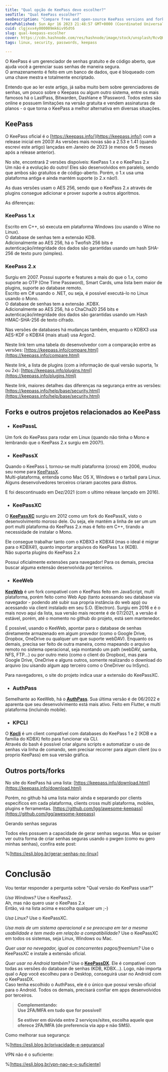 ```yaml
---
title: "Qual opção de KeePass devo escolher?"
seoTitle: "Qual KeePass escolher?"
seoDescription: "Compare free and open-source KeePass versions and forks (KeePass 1.x, 2.x, KeePassXC, KeeWeb, AuthPass) to find the best option"
datePublished: Sun Apr 16 2023 21:48:57 GMT+0000 (Coordinated Universal Time)
cuid: clgjxvx4y000009mk6iv95dt6
slug: qual-keepass-escolher
cover: https://cdn.hashnode.com/res/hashnode/image/stock/unsplash/RcvQHQB9zgA/upload/e05e19a403169191355d94fecc849af3.jpeg
tags: linux, security, passwords, keepass

---
```


O KeePass é um gerenciador de senhas gratuito e de código aberto, que ajuda você a gerenciar suas senhas de maneira segura.  
O armazenamento é feito em um banco de dados, que é bloqueado com uma chave mestra e totalmente encriptado.

Entendo que ao ler este artigo, já saiba muito bem sobre gerenciadores de senhas, um pouco sobre o Keepass ou algum outro sistema, entre os mais famosos há o LastPass, Bitwarden, Dashlane e 1Password. Todos estes são online e possuem limitações na versão gratuita e vendem assinaturas de planos - o que torna o KeePass a melhor alternativa em diversas situações.

## KeePass

O KeePass oficial é o [https://keepass.info/](https://keepass.info/) com a release inicial em 2003! As versões mais novas são a 2.53 e 1.41 (quando escrevi este artigo) lançadas em Janeiro de 2023 (e menos de 5 meses após a release anterior).

No site, encontrará 2 versões dispoíveis: KeePass 1.x e o KeePass 2.x  
Um não é a evolução do outro! Eles são desenvolvidos em paralelo, sendo que ambos são gratuitos e de código-aberto. Porém, o 1.x usa uma plataforma antiga e ainda mantém suporte (o 2.x não!).

As duas versões usam o AES 256, sendo que o KeePass 2.x através de plugins consegue adicionar e prover suporte a outros algoritmos.

As diferenças:

### KeePass 1.x

Escrito em C++, só executa em plataforma Windows (ou usando o Wine no Linux).  
O database de senhas tem a extensão KDB.  
Adicionalmente ao AES 256, há o Twofish 256 bits e autenticação/integridade dos dados são garantidas usando um hash SHA-256 de texto puro (simples).

### KeePass 2.x

Surgiu em 2007. Possui suporte e features a mais do que o 1.x, como suporte ao OTP (One Time Password), Smart Cards, uma lista bem maior de plugins, suporte ao database remoto.  
Escrito em C# usando o .NET, ou seja, é possível executá-lo no Linux usando o Mono.  
O database de senhas tem a extensão .KDBX.  
Adicionalmente ao AES 256, há o ChaCha20 256 bits e autenticação/integridade dos dados são garantidas usando um Hash HMAC-SHA-256 de texto cifrado.

Nas versões de databases há mudanças também, enquanto o KDBX3 usa AES-KDF o KDBX4 (mais atual) usa Argon2.

Neste link tem uma tabela do desenvolvedor com a comparação entre as versões: [https://keepass.info/compare.html](https://keepass.info/compare.html)

Neste link, a lista de plugins (com a informação de qual versão suporta, 1x ou 2x): [https://keepass.info/plugins.html](https://keepass.info/plugins.html)

Neste link, maiores detalhes das diferenças na segurança entre as versões: [https://keepass.info/help/base/security.html](https://keepass.info/help/base/security.html)

## Forks e outros projetos relacionados ao KeePass

* ### KeePassL
    

Um fork do KeePass para rodar em Linux (quando não tinha o Mono e lembrando que o KeePass 2.x surgiu em 2007!).

* ### KeePassX
    

Quando o KeePass L tornou-se multi plataforma (cross) em 2006, mudou seu nome para [KeePassX](https://www.keepassx.org/).  
Multi-plataforma, entenda como Mac OS X, Windows e o tarball para Linux. Alguns desenvolvedores terceiros criaram pacotes para distros.

E foi descontinuado em Dez/2021 (com o ultimo release lançado em 2016).

* ### KeePassXC
    

O [**KeePassXC**](https://keepassxc.org/) surgiu em 2012 como um fork do KeePassX, visto o desenvolvimento moroso dele. Ou seja, ele mantém a linha de ser um um port multi plataforma do KeePass 2.x mas é feito em C++, tirando a necessidade de instalar o Mono.

Ele consegue trabalhar tanto com o KDBX3 e KDBX4 (mas o ideal é migrar para o KDBX4!), quanto importar arquivos do KeePass 1.x (KDB).  
Não suporta plugins do KeePass 2.x

Possui oficialmente extensões para navegador! Para os demais, precisa buscar alguma extensão desenvolvida por terceiros.

* ### KeeWeb
    

[**KeeWeb**](https://keeweb.info/) é um fork compativel com o KeePass feito em JavaScript, multi plataforma, porém feito como Web App (tanto acessando seu database via navegador - podendo até subir sua propria instância do web app) ou acessando via client instalado em seu S.O. (Electron). Surgiu em 2016 e é o mais novo aqui da lista, sua versão mais recente é de 07/2021, a versão é estável, porém, até o momento no github do projeto, está sem mantenedor.

É possível, usando o KeeWeb, apontar para o database de senhas diretamente armazenado em algum provedor (como o Google Drive, Dropbox, OneDrive ou qualquer um que suporte webDAV). Enquanto os demais, precisa ser feito de outra maneira, como mapeando o arquivo remoto no sistema operacional, seja montando um path (webDAV, samba, NFS, FTP...) ou por outro meio (como o client do Dropbox), mas para Google Drive, OneDrive e alguns outros, somente realizando o download do arquivo (ou uisando algum app terceiro como o OneDriver ou InSync).

Para navegadores, o site do projeto indica usar a extensão do KeePassXC.

* ### AuthPass
    

Semelhante ao KeeWeb, há o [**AuthPass**](https://authpass.app/). Sua última versão é de 06/2022 e aparenta que seu desenvolvimento está mais ativo. Feito em Flutter, e multi plataforma (incluindo mobile).

* ### KPCLI
    

O [**Kpcli**](https://kpcli.sourceforge.io/) é um client compatível com databases do KeePass 1 e 2 (KDB e a familia do KDBX) feito para funcionar via CLI.  
Através do bash é possível criar alguns scripts e automatizar o uso de senhas via linha de comando, sem precisar recorrer para algum client (ou o proprio KeePass) em sua versão gráfica.

## Outros ports/forks

No site do KeePass há uma lista: [https://keepass.info/download.html](https://keepass.info/download.html)

Porém, no github há uma lista maior ainda e separando por clients especificos em cada plataforma, clients cross multi plataforma, mobiles, plugins e ferramentas. [https://github.com/lgg/awesome-keepass](https://github.com/lgg/awesome-keepass)

Gerando senhas seguras

Todos eles possuem a capacidade de gerar senhas seguras. Mas se quiser ver outra forma de criar senhas seguras usando o pwgen (como eu gero minhas senhas), confira este post:

%[https://esli.blog.br/gerar-senhas-no-linux] 

# Conclusão

Vou tentar responder a pergunta sobre "Qual versão do KeePass usar?"

*Usa Windows?* Use o KeePass2.  
Ah, mas não quero usar o KeePass 2.x  
Então, vá na lista acima e escolha qualquer um ;-)

*Usa Linux?* Use o KeePassXC.

*Usa mais de um sistema operacional e se preocupa em ter a mesma usabilidade e tem medo em relação a compatibilidade?* Use o KeePassXC em todos os sistemas, seja Linux, Windows ou Mac.

*Quer usar no nevegador, igual os concorrentes pagos/freemium?* Use o KeePassXC e instale a extensão oficial.

*Quer usar no Android também?* Use o [**KeePassDX**](https://github.com/Kunzisoft/KeePassDX). Ele é compativel com todas as versões do database de senhas (KDB, KDBX...). Logo, não importa qual o App você escolheu para o Desktop, conseguirá usar no Android com o KeePassDX.  
Caso tenha escolhido o AuthPass, ele é o único que possui versão oficial para o Android. Todos os demais, precisará confiar em apps desenvolvidos por terceiros.

> **Complementando:**  
> **Use 2FA/MFA em tudo que for possível!**  
>   
> **Se estiver em dúvida entre 2 serviços/sites, escolha aquele que oferece 2FA/MFA (de preferencia via app e não SMS).**

Como melhorar sua segurança:

%[https://esli.blog.br/privacidade-e-seguranca] 

VPN não é o suficiente:

%[https://esli.blog.br/vpn-nao-e-o-suficiente]